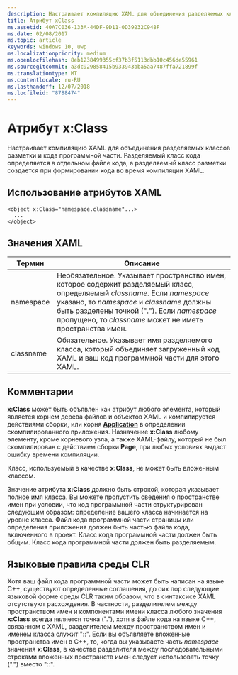 ```yaml
---
description: Настраивает компиляцию XAML для объединения разделяемых классов разметки и кода программной части. Разделяемый класс кода определяется в отдельном файле кода, а разделяемый класс разметки создается при формировании кода во время компиляции XAML.
title: Атрибут xClass
ms.assetid: 40A7C036-133A-44DF-9D11-0D39232C948F
ms.date: 02/08/2017
ms.topic: article
keywords: windows 10, uwp
ms.localizationpriority: medium
ms.openlocfilehash: 8eb1238499355cf37b3f5113dbb10c456de55961
ms.sourcegitcommit: a3dc929858415b933943bba5aa7487ffa721899f
ms.translationtype: MT
ms.contentlocale: ru-RU
ms.lasthandoff: 12/07/2018
ms.locfileid: "8788474"
---
```

# <a name="xclass-attribute"></a>Атрибут x:Class


Настраивает компиляцию XAML для объединения разделяемых классов разметки и кода программной части. Разделяемый класс кода определяется в отдельном файле кода, а разделяемый класс разметки создается при формировании кода во время компиляции XAML.

## <a name="xaml-attribute-usage"></a>Использование атрибутов XAML


``` syntax
<object x:Class="namespace.classname"...>
  ...
</object>
```

## <a name="xaml-values"></a>Значения XAML

| Термин | Описание |
|------|-------------|
| namespace | Необязательное. Указывает пространство имен, которое содержит разделяемый класс, определяемый _classname_. Если _namespace_ указано, то _namespace_ и _classname_ должны быть разделены точкой ("."). Если _namespace_ пропущено, то _classname_ может не иметь пространства имен. |
| classname | Обязательное. Указывает имя разделяемого класса, который объединяет загруженный код XAML и ваш код программной части для этого XAML. | 

## <a name="remarks"></a>Комментарии

**x:Class** может быть объявлен как атрибут любого элемента, который является корнем дерева файлов и объектов XAML и компилируется действиями сборки, или корня [**Application**](https://msdn.microsoft.com/library/windows/apps/br242324) в определении скомпилированного приложения. Назначение **x:Class** любому элементу, кроме корневого узла, а также XAML-файлу, который не был скомпилирован с действием сборки **Page**, при любых условиях выдаст ошибку времени компиляции.

Класс, используемый в качестве **x:Class**, не может быть вложенным классом.

Значение атрибута **x:Class** должно быть строкой, которая указывает полное имя класса. Вы можете пропустить сведения о пространстве имен при условии, что код программной части структурирован следующим образом: определение вашего класса начинается на уровне класса. Файл кода программной части страницы или определения приложения должен быть частью файла кода, включенного в проект. Класс кода программной части должен быть общим. Класс кода программной части должен быть разделяемым.

## <a name="clr-language-rules"></a>Языковые правила среды CLR

Хотя ваш файл кода программной части может быть написан на языке C++, существуют определенные соглашения, до сих пор следующие языковой форме среды CLR таким образом, что в синтаксисе XAML отсутствуют расхождения. В частности, разделителем между пространством имен и компонентами имени класса любого значения **x:Class** всегда является точка ("."), хотя в файле кода на языке C++, связанном с XAML, разделителем между пространством имен и именем класса служит "::". Если вы объявляете вложенные пространства имен в C++, то, когда вы указываете часть *namespace* значения **x:Class**, в качестве разделителя между последовательными строками вложенных пространств имен следует использовать точку (".") вместо "::".

